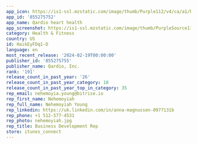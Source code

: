 ```yaml
---
app_icon: https://is1-ssl.mzstatic.com/image/thumb/Purple112/v4/ca/a1/bc/caa1bc27-e0a3-34e5-fab5-8ee58ba7f0e2/AppIcon-0-0-1x_U007emarketing-0-0-0-10-0-0-85-220.png/1024x1024bb.png
app_id: '855275752'
app_name: Qardio heart health
app_screenshot: https://is1-ssl.mzstatic.com/image/thumb/PurpleSource116/v4/e9/23/ff/e923ff1a-c77e-a13c-ac21-423c1f05d603/30fcca9d-a3f1-4eb7-9e12-1f0ab5f87f03_iOS-1242x2688-02.png/1242x2688bb.png
category: Health & Fitness
country: US
id: HaikEyFDq1-D
language: en
most_recent_release: '2024-02-19T00:00:00'
publisher_id: '855275755'
publisher_name: Qardio, Inc.
rank: '191'
release_count_in_past_year: '26'
release_count_in_past_year_category: 18
release_count_in_past_year_top_in_category: 35
rep_email: nehemoyia.young@bitrise.io
rep_first_name: Nehemoyiah
rep_full_name: Nehemoyiah Young
rep_linkedin: https://uk.linkedin.com/in/anna-magnussen-0977131b
rep_phone: +1 512-577-4531
rep_photo: nehemoyiah.jpg
rep_title: Business Development Rep
store: itunes_connect
---
```

